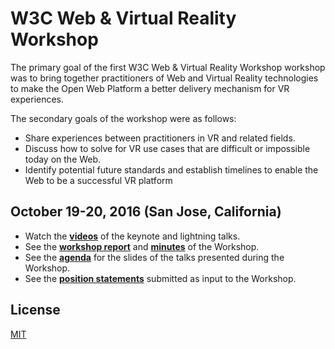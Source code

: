 # W3C Web & Virtual Reality Workshop

The primary goal of the first W3C Web & Virtual Reality Workshop workshop was to bring together practitioners of Web and Virtual Reality technologies to make the Open Web Platform a better delivery mechanism for VR experiences.

The secondary goals of the workshop were as follows:

* Share experiences between practitioners in VR and related fields.
* Discuss how to solve for VR use cases that are difficult or impossible today on the Web.
* Identify potential future standards and establish timelines to enable the Web to be a successful VR platform


## October 19-20, 2016 (San Jose, California)

* Watch the **[videos](https://events.webvr.rocks/w3c-workshops/2016/10/talks/videos/)** of the keynote and lightning talks.
* See the **[workshop report](https://www.w3.org/2016/06/vr-workshop/report.html)** and **[minutes](https://www.w3.org/2016/06/vr-workshop/minutes.html)** of the Workshop.
* See the **[agenda](https://www.w3.org/2016/06/vr-workshop/schedule.html)** for the slides of the talks presented during the Workshop.
* See the **[position statements](https://www.w3.org/2016/06/vr-workshop/papers.html)** submitted as input to the Workshop.


## License

[MIT](LICENSE.md)
